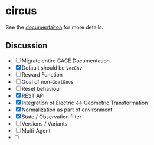 # circus

See the [documentaiton](https://augustunderground.github.io/circus) for more
details.

## Discussion

- [ ] Migrate entire GACE Documentation
- [X] Default should be `VecEnv`
- [ ] Reward Function
- [ ] Goal of non-`GoalEnv`s
- [ ] Reset behaviour
- [X] REST API
- [X] Integration of Electric <-> Geometric Transformation
- [X] Normalization as part of environment
- [X] State / Observation filter
- [ ] Versions / Variants
- [ ] Multi-Agent
- [ ] 

